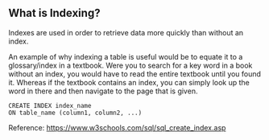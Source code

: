 ## What is Indexing?

Indexes are used in order to retrieve data more quickly than without an index. 

An example of why indexing a table is useful would be to equate it to a glossary/index in a textbook. Were you to search for a key word in a book without an index, you would have to read the entire textbook until you found it. Whereas if the textbook contains an index, you can simply look up the word in there and then navigate to the page that is given.



```
CREATE INDEX index_name
ON table_name (column1, column2, ...)
```

Reference: https://www.w3schools.com/sql/sql_create_index.asp
